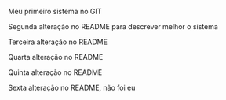 Meu primeiro sistema no GIT

Segunda alteração no README para descrever melhor o sistema

Terceira alteração no README

Quarta alteração no README

Quinta alteração no README

Sexta alteração no README, não foi eu
